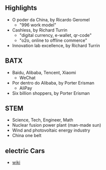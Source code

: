 ## Highlights
- O poder da China, by Ricardo Geromel
    - "996 work model"
- Cashless, by Richard Turrin
    - "digital currency, e-wallet, qr-code"
    - "o2o, online to offline commerce"
- Innovation lab excellence, by Richard Turrin

## BATX
- Baidu, Alibaba, Tencent, Xiaomi
    - WeChat
- Por dentro do Alibaba, by Porter Erisman
    - AliPay
- Six billion shoppers, by Porter Erisman

## STEM 
- Science, Tech, Engineer, Math
- Nuclear fusion power plant (man-made sun)
- Wind and photovoltaic energy industry
- China one belt

## electric Cars
- [wiki](https://en.wikipedia.org/wiki/Electric_vehicle_industry_in_China)
